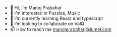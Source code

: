 - 👋 Hi, I’m Manoj Prabahar
- 👀 I’m interested in Puzzles, Music
- 🌱 I’m currently learning React and typescript
- 💞️ I’m looking to collaborate on ValQ
- 📫 How to reach me manojprabaharj@lumel.com
